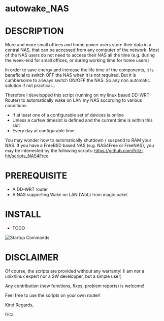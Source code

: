 autowake_NAS
============

DESCRIPTION
===========

More and more small offices and home power users store their data in a central NAS, that can be accessed from any computer of the network.
Most of the NAS users do not need to access their NAS all the time (e.g. during the week-end for small offices, or during working time for home users)

In order to save energy and increase the life time of the components, it is beneficial to switch OFF the NAS when it is not required.
But it is cumbersome to allways switch ON/OFF the NAS. So any non automatic solution if not practical...

Therefore I developped this script (running on my linux based DD-WRT Router) to automatically wake on LAN my NAS according to various conditions:
 - If at least one of a configurable set of devices is online
 - Unless a curfew timeslot is defined and the current time is within this slot
 - Every day at configurable time

You may wonder how to automatically shutdown / suspend to RAM your NAS. If you have a FreeBSD based NAS (e.g. NAS4Free or FreeNAS), you may be interrested by the following scripts:
https://github.com/fritz-hh/scripts_NAS4Free

PREREQUISITE
============

- A DD-WRT router
- A NAS supporting Wake on LAN (WoL) from magic paket

INSTALL
=======

- TODO

![Startup Commands](https://github.com/fritz-hh/autowake_NAS/blob/master/screenshots/dd-wrt_commands.PNG)

DISCLAIMER
==========

Of course, the scripts are provided without any warranty!
(I am nor a unix/linux expert nor a SW developper, but a simple user)

Any contribution (new functions, fixes, problem reports) is welcome!

Feel free to use the scripts on your own router!

Kind Regards,

fritz

